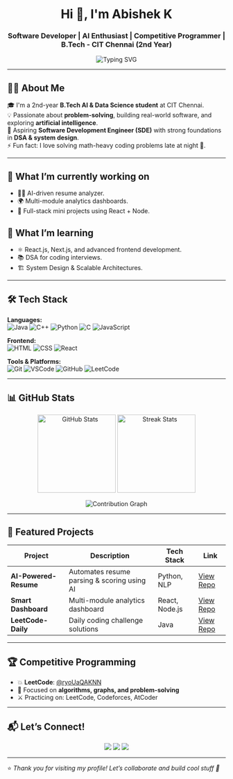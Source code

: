 <!-- Banner / Typing Animation -->
<h1 align="center">Hi 👋, I'm Abishek K</h1>
<h3 align="center">Software Developer | AI Enthusiast | Competitive Programmer | B.Tech - CIT Chennai (2nd Year)</h3>

<p align="center">
  <img src="https://readme-typing-svg.demolab.com?font=Fira+Code&size=22&duration=3000&pause=1000&color=00F700&center=true&vCenter=true&width=600&lines=Software+Developer;AI+%26+Data+Science+Student;Competitive+Programmer;Always+learning+new+things" alt="Typing SVG" />
</p>

---

## 👨‍💻 About Me
🎓 I'm a 2nd-year **B.Tech AI & Data Science student** at CIT Chennai.  
💡 Passionate about **problem-solving**, building real-world software, and exploring **artificial intelligence**.  
🚀 Aspiring **Software Development Engineer (SDE)** with strong foundations in **DSA & system design**.  
⚡ Fun fact: I love solving math-heavy coding problems late at night 🌙.  

---

## 🔭 What I’m currently working on
- 🧑‍💻 AI-driven resume analyzer.  
- 🌍 Multi-module analytics dashboards.  
- 📱 Full-stack mini projects using React + Node.  

## 🌱 What I’m learning
- ⚛️ React.js, Next.js, and advanced frontend development.  
- 📚 DSA for coding interviews.  
- 🏗️ System Design & Scalable Architectures.  

---

## 🛠️ Tech Stack

**Languages:**  
![Java](https://img.shields.io/badge/Java-orange?style=for-the-badge&logo=openjdk&logoColor=white)
![C++](https://img.shields.io/badge/C++-00599C?style=for-the-badge&logo=c%2B%2B&logoColor=white)
![Python](https://img.shields.io/badge/Python-3776AB?style=for-the-badge&logo=python&logoColor=white)
![C](https://img.shields.io/badge/C-444444?style=for-the-badge&logo=c&logoColor=white)
![JavaScript](https://img.shields.io/badge/JavaScript-yellow?style=for-the-badge&logo=javascript&logoColor=black)

**Frontend:**  
![HTML](https://img.shields.io/badge/HTML5-E34F26?style=for-the-badge&logo=html5&logoColor=white)
![CSS](https://img.shields.io/badge/CSS3-1572B6?style=for-the-badge&logo=css3&logoColor=white)
![React](https://img.shields.io/badge/React-61DAFB?style=for-the-badge&logo=react&logoColor=black)

**Tools & Platforms:**  
![Git](https://img.shields.io/badge/Git-F05032?style=for-the-badge&logo=git&logoColor=white)
![VSCode](https://img.shields.io/badge/VSCode-0078d7?style=for-the-badge&logo=visual-studio-code&logoColor=white)
![GitHub](https://img.shields.io/badge/GitHub-181717?style=for-the-badge&logo=github&logoColor=white)
![LeetCode](https://img.shields.io/badge/LeetCode-FFA116?style=for-the-badge&logo=leetcode&logoColor=black)

---

## 📊 GitHub Stats

<p align="center">
  <img src="https://github-readme-stats.vercel.app/api?username=Abishek-kk&show_icons=true&theme=radical" alt="GitHub Stats" height="180px"/>
  <img src="https://github-readme-streak-stats.herokuapp.com/?user=Abishek-kk&theme=radical" alt="Streak Stats" height="180px"/>
</p>

<p align="center">
  <img src="https://github-readme-activity-graph.vercel.app/graph?username=Abishek-kk&theme=react-dark" alt="Contribution Graph" />
</p>

---

## 📁 Featured Projects

| Project | Description | Tech Stack | Link |
|---------|-------------|------------|------|
| **AI-Powered-Resume** | Automates resume parsing & scoring using AI | Python, NLP | [View Repo](#) |
| **Smart Dashboard** | Multi-module analytics dashboard | React, Node.js | [View Repo](#) |
| **LeetCode-Daily** | Daily coding challenge solutions | Java | [View Repo](#) |

---

## 🏆 Competitive Programming

- 💥 **LeetCode**: [@ryoUaQAKNN](https://leetcode.com/u/ryoUaQAKNN/)  
- 🧩 Focused on **algorithms, graphs, and problem-solving**  
- ⚔️ Practicing on: LeetCode, Codeforces, AtCoder  

---

## 📬 Let’s Connect!

<p align="center">
  <a href="mailto:abishekkumar548709@gmail.com"><img src="https://img.shields.io/badge/Gmail-D14836?style=for-the-badge&logo=gmail&logoColor=white"></a>
  <a href="https://www.linkedin.com/in/abishek-k-4b8416326/"><img src="https://img.shields.io/badge/LinkedIn-blue?style=for-the-badge&logo=linkedin&logoColor=white"></a>
  <a href="https://leetcode.com/u/ryoUaQAKNN/"><img src="https://img.shields.io/badge/LeetCode-FFA116?style=for-the-badge&logo=leetcode&logoColor=black"></a>
</p>

---

⭐️ *Thank you for visiting my profile! Let’s collaborate and build cool stuff 🚀*  




